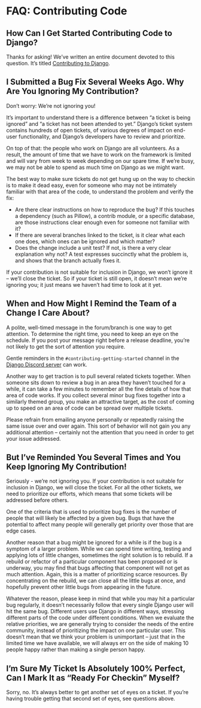 # FAQ: Contributing Code

## How Can I Get Started Contributing Code to Django?

Thanks for asking! We’ve written an entire document devoted to this question. It’s titled [Contributing to Django](https://docs.djangoproject.com/en/5.2/internals/contributing/).

## I Submitted a Bug Fix Several Weeks Ago. Why Are You Ignoring My Contribution?

Don’t worry: We’re not ignoring you!

It’s important to understand there is a difference between “a ticket is being ignored” and “a ticket has not been attended to yet.” Django’s ticket system contains hundreds of open tickets, of various degrees of impact on end-user functionality, and Django’s developers have to review and prioritize.

On top of that: the people who work on Django are all volunteers. As a result, the amount of time that we have to work on the framework is limited and will vary from week to week depending on our spare time. If we’re busy, we may not be able to spend as much time on Django as we might want.

The best way to make sure tickets do not get hung up on the way to checkin is to make it dead easy, even for someone who may not be intimately familiar with that area of the code, to understand the problem and verify the fix:

- Are there clear instructions on how to reproduce the bug? If this touches a dependency (such as Pillow), a contrib module, or a specific database, are those instructions clear enough even for someone not familiar with it?
- If there are several branches linked to the ticket, is it clear what each one does, which ones can be ignored and which matter?
- Does the change include a unit test? If not, is there a very clear explanation why not? A test expresses succinctly what the problem is, and shows that the branch actually fixes it.

If your contribution is not suitable for inclusion in Django, we won’t ignore it – we’ll close the ticket. So if your ticket is still open, it doesn’t mean we’re ignoring you; it just means we haven’t had time to look at it yet.

## When and How Might I Remind the Team of a Change I Care About?

A polite, well-timed message in the forum/branch is one way to get attention. To determine the right time, you need to keep an eye on the schedule. If you post your message right before a release deadline, you’re not likely to get the sort of attention you require.

Gentle reminders in the `#contributing-getting-started` channel in the [Django Discord server](https://chat.djangoproject.com) can work.

Another way to get traction is to pull several related tickets together. When someone sits down to review a bug in an area they haven’t touched for a while, it can take a few minutes to remember all the fine details of how that area of code works. If you collect several minor bug fixes together into a similarly themed group, you make an attractive target, as the cost of coming up to speed on an area of code can be spread over multiple tickets.

Please refrain from emailing anyone personally or repeatedly raising the same issue over and over again. This sort of behavior will not gain you any additional attention – certainly not the attention that you need in order to get your issue addressed.

## But I’ve Reminded You Several Times and You Keep Ignoring My Contribution!

Seriously - we’re not ignoring you. If your contribution is not suitable for inclusion in Django, we will close the ticket. For all the other tickets, we need to prioritize our efforts, which means that some tickets will be addressed before others.

One of the criteria that is used to prioritize bug fixes is the number of people that will likely be affected by a given bug. Bugs that have the potential to affect many people will generally get priority over those that are edge cases.

Another reason that a bug might be ignored for a while is if the bug is a symptom of a larger problem. While we can spend time writing, testing and applying lots of little changes, sometimes the right solution is to rebuild. If a rebuild or refactor of a particular component has been proposed or is underway, you may find that bugs affecting that component will not get as much attention. Again, this is a matter of prioritizing scarce resources. By concentrating on the rebuild, we can close all the little bugs at once, and hopefully prevent other little bugs from appearing in the future.

Whatever the reason, please keep in mind that while you may hit a particular bug regularly, it doesn’t necessarily follow that every single Django user will hit the same bug. Different users use Django in different ways, stressing different parts of the code under different conditions. When we evaluate the relative priorities, we are generally trying to consider the needs of the entire community, instead of prioritizing the impact on one particular user. This doesn’t mean that we think your problem is unimportant – just that in the limited time we have available, we will always err on the side of making 10 people happy rather than making a single person happy.

## I’m Sure My Ticket Is Absolutely 100% Perfect, Can I Mark It as “Ready For Checkin” Myself?

Sorry, no. It’s always better to get another set of eyes on a ticket. If you’re having trouble getting that second set of eyes, see questions above.